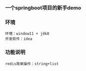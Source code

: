 ### 一个springboot项目的新手demo

### 环境
```$xslt
环境：window11 + jdk8
开发软件：idea
```
### 功能说明
```$xslt
redis简单操作：string+list
```
